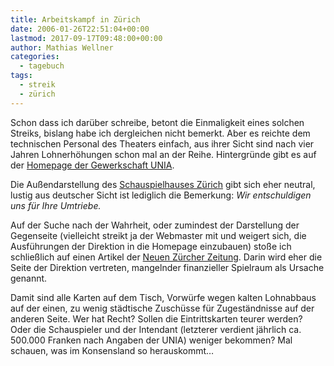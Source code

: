 ```yaml
---
title: Arbeitskampf in Zürich
date: 2006-01-26T22:51:04+00:00
lastmod: 2017-09-17T09:48:00+00:00
author: Mathias Wellner
categories:
  - tagebuch
tags:
  - streik
  - zürich
---
```

Schon dass ich darüber schreibe, betont die Einmaligkeit eines solchen Streiks, bislang habe ich dergleichen nicht bemerkt. Aber es reichte dem technischen Personal des Theaters einfach, aus ihrer Sicht sind nach vier Jahren Lohnerhöhungen schon mal an der Reihe. Hintergründe gibt es auf der [Homepage der Gewerkschaft UNIA](http://www.unia.ch/it/). 

Die Außendarstellung des [Schauspielhauses Zürich](http://www.schauspielhaus.ch/home) gibt sich eher neutral, lustig aus deutscher Sicht ist lediglich die Bemerkung: _Wir entschuldigen uns für Ihre Umtriebe._ 

Auf der Suche nach der Wahrheit, oder zumindest der Darstellung der Gegenseite (vielleicht streikt ja der Webmaster mit und weigert sich, die Ausführungen der Direktion in die Homepage einzubauen) stoße ich schließlich auf einen Artikel der [Neuen Zürcher Zeitung](http://www.nzz.ch). Darin wird eher die Seite der Direktion vertreten, mangelnder finanzieller Spielraum als Ursache genannt. 

Damit sind alle Karten auf dem Tisch, Vorwürfe wegen kalten Lohnabbaus auf der einen, zu wenig städtische Zuschüsse für Zugeständnisse auf der anderen Seite. Wer hat Recht? Sollen die Eintrittskarten teurer werden? Oder die Schauspieler und der Intendant (letzterer verdient jährlich ca. 500.000 Franken nach Angaben der UNIA) weniger bekommen? Mal schauen, was im Konsensland so herauskommt&#8230;
